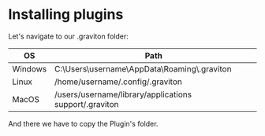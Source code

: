 # Installing plugins

Let's navigate to our .graviton folder:


| OS   			| Path |
| --------- | ---- |
| Windows   | C:\\Users\\username\\AppData\\Roaming\\\.graviton |
| Linux 		| /home/username/.config/.graviton |
| MacOS     | /users/username/library/applications support/.graviton |

And there we have to copy the Plugin's folder.